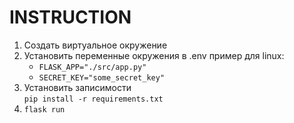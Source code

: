 # INSTRUCTION
1. Создать виртуальное окружение
2. Установить переменные окружения в .env
    пример для linux:  
    + `FLASK_APP="./src/app.py"`
    + `SECRET_KEY="some_secret_key"`
3. Установить записимости   
    `pip install -r requirements.txt`
4. `flask run`


